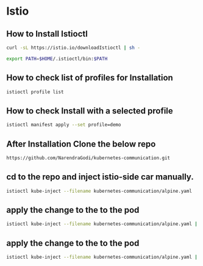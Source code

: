 # Istio

## How to Install Istioctl
```bash
curl -sL https://istio.io/downloadIstioctl | sh -

export PATH=$HOME/.istioctl/bin:$PATH

```

## How to check list of profiles for Installation

```bash
istioctl profile list

```

## How to check Install with a selected profile
```bash
istioctl manifest apply --set profile=demo

```

## After Installation Clone the below repo
```bash
https://github.com/NarendraGodi/kubernetes-communication.git

```

## cd to the repo and inject istio-side car manually.
```bash
istioctl kube-inject --filename kubernetes-communication/alpine.yaml

```

## apply the change to the to the pod
```bash
istioctl kube-inject --filename kubernetes-communication/alpine.yaml | kubectl apply --filename -

```

## apply the change to the to the pod
```bash
istioctl kube-inject --filename kubernetes-communication/alpine.yaml | kubectl apply --filename -

```


